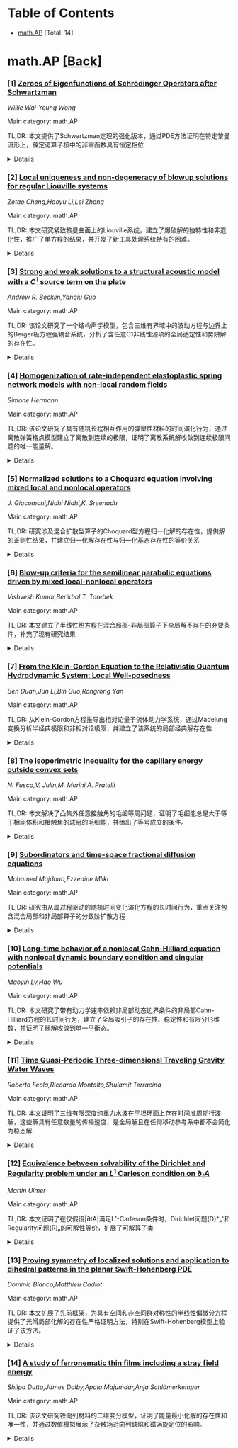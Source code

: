 <div id=toc></div>

# Table of Contents

- [math.AP](#math.AP) [Total: 14]


<div id='math.AP'></div>

# math.AP [[Back]](#toc)

### [1] [Zeroes of Eigenfunctions of Schrödinger Operators after Schwartzman](https://arxiv.org/abs/2509.09739)
*Willie Wai-Yeung Wong*

Main category: math.AP

TL;DR: 本文提供了Schwartzman定理的强化版本，通过PDE方法证明在特定黎曼流形上，薛定谔算子核中的非零函数具有恒定相位


<details>
  <summary>Details</summary>
Motivation: Schwartzman使用动力系统方法证明了薛定谔算子核中函数的相位恒定性质，但该方法相对间接。本文旨在提供更直接的PDE论证方法

Method: 采用偏微分方程(PDE)的直接分析方法，替代原有的动力系统梯度流方法，对相位恒定性进行证明

Result: 得到了Schwartzman定理的强化版本，证明了在更一般条件下薛定谔算子核中非零函数具有恒定相位

Conclusion: 通过PDE方法可以更直接且更强地证明薛定谔算子核中函数的相位恒定性质，这为相关研究提供了新的分析工具

Abstract: Consider a complete, connected, smooth, oriented Riemannian manifold $(M,g)$
with boundary, such that the first Betti number vanishes. Sol Schwartzman
proved that for Schr\"odinger operators of the form $-\Delta_g + V$ where
$\Im(V)$ is signed, if $f: M\to\mathbb{C}$ is a non-vanishing element of its
kernel, then $f$ has constant phase. The proof relied on dynamical systems
methods applied to the gradient flow of the phase of $f$. In this manuscript we
provide a more direct PDE argument that proves strengthened versions of the
same facts.

</details>


### [2] [Local uniqueness and non-degeneracy of blowup solutions for regular Liouville systems](https://arxiv.org/abs/2509.09781)
*Zetao Cheng,Haoyu Li,Lei Zhang*

Main category: math.AP

TL;DR: 本文研究紧致黎曼曲面上的Liouville系统，建立了爆破解的独特性和非退化性，推广了单方程的结果，并开发了新工具处理系统特有的困难。


<details>
  <summary>Details</summary>
Motivation: 研究Liouville系统的爆破解行为，因为系统比单方程更复杂，存在连续的标准气泡谱和Pohozaev恒等式信息有限等实质性困难，需要发展新方法。

Method: 开发了新工具和更一般的框架，精炼了点估计技术获得极高精度，建立了有用的Fredholm理论来分析Pohozaev恒等式的作用，并将点估计扩展到任意有限阶。

Result: 在自然假设下建立了爆破解的独特性和非退化性，显著推广了单Liouville方程的相应结果，解决了系统特有的连续气泡谱和能量类型不确定性等难题。

Conclusion: Liouville系统与单方程存在显著差异，本文发展的工具和框架可应用于类似情况，精确的点估计和Fredholm理论为系统分析提供了有效方法。

Abstract: We study the following Liouville system defined on a compact Riemann surface
$M$, \begin{equation}
  -\Delta u_i=\sum_{j=1}^n a_{ij}\rho_j\Big(\frac{h_j e^{u_j}}{\int_\Omega h_j
e^{u_j}}-1\Big)\mbox{ in }M\mbox{ for }i=1,\cdots,n,\nonumber \end{equation}
where the coefficient matrix $A=(a_{ij})_{n\times n}$ is nonnegative, $h_1,
\ldots, h_n$ are positive smooth functions, and $\rho_1, \ldots, \rho_n$ are
positive constants. For the blowup solutions, we establish their uniqueness and
non-degeneracy based on natural assumptions. The main results significantly
generalize corresponding results for single Liouville equations
\cite{BartJevLeeYang2019,BartYangZhang20241,BartYangZhang20242}. To overcome
several substantial difficulties, we develop certain tools and extend them into
a more general framework applicable to similar situations. Notably, to address
the considerable challenge of a continuum of standard bubbles, we refine the
techniques from Huang-Zhang \cite{HuangZhang2022} and Zhang
\cite{Zhang2006,Zhang2009} to achieve extremely precise pointwise estimates.
Additionally, to address the limited information provided by the Pohozaev
identity, we develop a useful Fredholm theory to discern the exact role that
the Pohozaev identity plays for systems. The considerable difference between
systems and a single equation is also reflected in the location of blowup
points, where the uncertainty of the energy type of the blowup point makes it
difficult to determine the sufficiency of pointwise estimates. In this regard,
we extend our highly precise pointwise estimates to any finite order. This
aspect is drastically distinct from analyses of single equations.

</details>


### [3] [Strong and weak solutions to a structural acoustic model with a $C^1$ source term on the plate](https://arxiv.org/abs/2509.09822)
*Andrew R. Becklin,Yanqiu Guo*

Main category: math.AP

TL;DR: 该论文研究了一个结构声学模型，包含三维有界域中的波动方程与边界上的Berger板方程强耦合系统，分析了含任意C1非线性源项的全局适定性和势阱解的存在性。


<details>
  <summary>Details</summary>
Motivation: 主要目标是刻画在非线性源项任意增长且无阻尼机制的情况下，系统仍能保持全局适定性的参数范围。

Method: 使用非线性半群理论和单调算子理论，建立局部强解和弱解的适定性，并通过Nehari流形分析势阱解的全局存在性。

Result: 建立了系统在特定条件下的局部和全局适定性，给出了势阱解全局存在的充分条件。

Conclusion: 该研究为具有强非线性源项的结构声学耦合系统提供了理论分析框架，揭示了在无阻尼情况下系统仍能保持稳定性的数学条件。

Abstract: In this manuscript, we consider a structural acoustic model consisting of a
wave equation defined in a bounded domain $\Omega \subset \mathbb{R}^3$,
strongly coupled with a Berger plate equation acting on the flat portion of the
boundary of $\Omega$. The system is influenced by an arbitrary $C^1$ nonlinear
source term in the plate equation. Using nonlinear semigroup theory and
monotone operator theory, we establish the well-posedness of both local strong
and weak solutions, along with conditions for global existence. With additional
assumptions on the source term, we examine the Nehari manifold and establish
the global existence of potential well solutions. Our primary objective is to
characterize regimes in which the system remains globally well-posed despite
arbitrary growth of the source term and the absence of damping mechanisms to
stabilize the dynamics.

</details>


### [4] [Homogenization of rate-independent elastoplastic spring network models with non-local random fields](https://arxiv.org/abs/2509.09872)
*Simone Hermann*

Main category: math.AP

TL;DR: 该论文研究了具有随机长程相互作用的弹塑性材料的时间演化行为，通过离散弹簧格点模型建立了离散到连续的极限，证明了离散系统解收敛到连续极限问题的唯一能量解。


<details>
  <summary>Details</summary>
Motivation: 研究随机长程增强纤维对弹塑性材料时间演化行为的影响，为具有随机结构的纤维增强复合材料的时间相关力学响应提供数学基础。

Method: 从离散弹簧格点系统出发，结合局部线性化弹性、梯度正则化塑性和随机非局部连接，在能量公式中建立离散到连续极限。

Result: 证明了当格点间距趋于零时，离散系统的演化解收敛到连续极限问题的唯一能量解，该模型耦合了经典弹塑性和具有分阶相互作用的非局部能量。

Conclusion: 该工作扩展了之前的静态均匀化研究，严格处理了路径相关耗散，展示了演化解的存在性、唯一性和Lipschitz连续性，为模拟随机结构纤维增强复合材料的时间相关力学响应提供了数学基础。

Abstract: We investigate the time-evolution of elastoplastic materials reinforced by
randomly distributed long-range interactions. Starting from a rate-independent
system on a discrete spring lattice that combines local linearized elasticity,
gradient-regularized plasticity and stochastic non-local links modeling stiff
fibers, we establish a discrete-to-continuum limit in the energetic
formulation. We prove that as the lattice spacing tends to zero, an
evolutionary solution of the discrete system converges to the unique energetic
solution of a continuum limit problem. The limiting continuum model couples
classical elastoplasticity with a non-local energy featuring fractional-order
interactions that capture the homogenized influence of random long-range
reinforcements. These results extend previous static homogenization studies by
rigorously treating path-dependent dissipation and showing existence,
uniqueness and Lipschitz continuity of the evolving solutions. The work
therefore provides a mathematical foundation for simulating time-dependent
mechanical response of fiber-reinforced composites with random architecture.

</details>


### [5] [Normalized solutions to a Choquard equation involving mixed local and nonlocal operators](https://arxiv.org/abs/2509.09968)
*J. Giacomoni,Nidhi Nidhi,K. Sreenadh*

Main category: math.AP

TL;DR: 研究涉及混合扩散型算子的Choquard型方程归一化解的存在性，提供解的正则性结果，并建立归一化解存在性与归一化基态存在性的等价关系


<details>
  <summary>Details</summary>
Motivation: 研究具有混合扩散型算子的Choquard型方程的归一化解问题，这类方程在数学物理中具有重要意义，需要系统分析解的存在性和性质

Method: 采用变分方法和非线性分析技术，研究方程归一化解的存在性，并分析解的正则性性质

Result: 证明了Choquard型方程归一化解的存在性，获得了解的正则性结果，建立了归一化解存在性与归一化基态存在性的等价关系

Conclusion: 成功解决了混合扩散型算子Choquard方程的归一化解问题，为这类非线性方程的理论研究提供了重要基础

Abstract: In the present paper, we study the existence of normalized solutions for a
Choquard type equation involving mixed diffusion type operators. We also
provide regularity results of these solutions. Next, the equivalence between
existence of normalized solutions and the existence of normalized ground states
is established.

</details>


### [6] [Blow-up criteria for the semilinear parabolic equations driven by mixed local-nonlocal operators](https://arxiv.org/abs/2509.10014)
*Vishvesh Kumar,Berikbol T. Torebek*

Main category: math.AP

TL;DR: 本文建立了半线性热方程在混合局部-非局部算子下全局解不存在的充要条件，补充了现有研究结果


<details>
  <summary>Details</summary>
Motivation: 为混合局部-非局部算子的半线性热方程建立完整的全局解存在性理论，特别是针对时间依赖非线性项的情况

Method: 使用数学分析方法建立充要条件，推广了经典的Fujita临界指数理论

Result: 获得了全局解不存在的充要条件，能够恢复时间无关幂型非线性项的临界Fujita指数

Conclusion: 该研究完善了混合算子半线性热方程的全局解理论，为相关问题的研究提供了完整的数学框架

Abstract: The main goal of this paper is to establish \emph{necessary and sufficient
conditions} for the nonexistence of a global solution to the semilinear heat
equation with a mixed local--nonlocal operator $ -\Delta + (-\Delta)^\sigma$,
under a general time-dependent nonlinearity. Our results complement the recent
work of Carhuas-Torre et al. [ArXiv, (2025), arXiv:2505.20401], in which the
authors provide sufficient conditions for the existence and nonexistence of
global solutions. In particular, our results recover the critical Fujita
exponent for time-independent power-type nonlinearities, as obtained by Biagi
et al. [Bull. London Math. Soc. (2024), 1--20] and Del Pezzo et al. [Nonlinear
Anal. 255 (2025), 113761].

</details>


### [7] [From the Klein-Gordon Equation to the Relativistic Quantum Hydrodynamic System: Local Well-posedness](https://arxiv.org/abs/2509.10084)
*Ben Duan,Jun Li,Bin Guo,Rongrong Yan*

Main category: math.AP

TL;DR: 从Klein-Gordon方程推导出相对论量子流体动力学系统，通过Madelung变换分析半经典极限和非相对论极限，并建立了该系统的局部经典解存在性


<details>
  <summary>Details</summary>
Motivation: Klein-Gordon方程中量子参数和相对论参数紧密耦合，难以直接考虑量子涨落，需要新的分析视角

Method: 通过Madelung变换从含Poisson效应的Klein-Gordon方程推导相对论量子流体动力学系统，将其重构为双曲-椭圆耦合系统

Result: 系统在半经典极限下退化为相对论流体动力学系统，在相对论极限下退化为量子流体动力学系统，并证明了初始密度为常数小扰动时的局部经典解存在性

Conclusion: 相对论量子流体动力学系统为分析奇异极限提供了新框架，其双曲-椭圆耦合形式有助于建立数学理论

Abstract: In the Klein-Gordon equation, the quantum and relativistic parameters are
intricately coupled, which complicates the direct consideration of quantum
fluctuations. In this paper, the so-called Relativistic Quantum Hydrodynamics
System is derived from the Klein-Gordon equation with Poisson effects via the
Madelung transformation, providing a fresh perspective for analyzing the
singular limits, such as the semi-classical limits and non-relativistic limits.
The Relativistic Quantum Hydrodynamics System, when the semiclassical limit is
taken, formally reduces to the Relativistic Hydrodynamics System. When the
relativistic limit is taken, it formally reduces to the Quantum Hydrodynamics
System. Additionally, we establish the local classical solutions for the Cauchy
problem associated with the Relativistic Quantum Hydrodynamic System. The
initial density value is assumed to be a small perturbation of some constant
state, but the other initial values do not require this restriction. The key
point is that the Relativistic Quantum Hydrodynamic System is reformulated as a
hyperbolic-elliptic coupled system.

</details>


### [8] [The isoperimetric inequality for the capillary energy outside convex sets](https://arxiv.org/abs/2509.10200)
*N. Fusco,V. Julin,M. Morini,A. Pratelli*

Main category: math.AP

TL;DR: 本文解决了凸集外任意接触角的毛细等周问题，证明了毛细能总是大于等于相同体积和接触角的球冠的毛细能，并给出了等号成立的条件。


<details>
  <summary>Details</summary>
Motivation: 研究任意接触角下凸集外毛细超曲面的等周问题，推广已知的Choe-Ghomi-Ritoré不等式（对应接触角π/2的情况）。

Method: 通过数学分析证明，比较任意凸集上支撑的毛细曲面与相同体积和接触角的球冠的毛细能量。

Result: 证明了任意凸集上毛细曲面的毛细能总是大于等于相同条件下球冠的毛细能，并完整描述了等号成立的情形。

Conclusion: 该研究为任意接触角的毛细等周问题提供了完整解决方案，推广了现有理论，具有重要的数学和物理意义。

Abstract: We study the isoperimetric problem for capillary hypersurfaces with a general
contact angle $\theta \in (0, \pi)$, outside arbitrary convex sets. We prove
that the capillary energy of any surface supported on any such convex set is
larger than that of a spherical cap with the same volume and the same contact
angle on a flat support, and we characterize the equality cases. This provides
a complete solution to the isoperimetric problem for capillary surfaces outside
convex sets at arbitrary contact angles, generalizing the well-known
Choe-Ghomi-Ritor\'e inequality, which corresponds to the case
$\theta=\frac\pi2$.

</details>


### [9] [Subordinators and time-space fractional diffusion equations](https://arxiv.org/abs/2509.10203)
*Mohamed Majdoub,Ezzedine Mliki*

Main category: math.AP

TL;DR: 研究由从属过程驱动的随机时间变化演化方程的长时间行为，重点关注包含混合局部和非局部算子的分数阶扩散方程


<details>
  <summary>Details</summary>
Motivation: 扩展经典分数阶动力学，建立随机过程与确定性偏微分方程之间更深层次的联系

Method: 结合概率论、渐近分析和偏微分方程技术来分析从属解的动力学特性

Result: 表征了从属解的动力学行为，建立了随机时间变化演化方程的长时间行为理论框架

Conclusion: 该方法成功扩展了分数阶动力学理论，为随机过程与确定性PDE之间的联系提供了新的理论工具

Abstract: We study the long-time behavior of solutions to a class of evolution
equations arising from random-time changes driven by subordinators. Our focus
is on fractional diffusion equations involving mixed local and nonlocal
operators. By combining techniques from probability theory, asymptotic
analysis, and partial differential equations (PDEs), we characterize the
dynamics of the subordinated solutions. This approach extends classical
fractional dynamics and establishes a deeper connection between stochastic
processes and deterministic PDEs.

</details>


### [10] [Long-time behavior of a nonlocal Cahn-Hilliard equation with nonlocal dynamic boundary condition and singular potentials](https://arxiv.org/abs/2509.10304)
*Maoyin Lv,Hao Wu*

Main category: math.AP

TL;DR: 本文研究了带有动力学速率依赖非局部动态边界条件的非局部Cahn-Hilliard方程的长时间行为，建立了全局吸引子的存在性、稳定性和有限分形维数，并证明了弱解收敛到单一平衡态。


<details>
  <summary>Details</summary>
Motivation: 研究非局部Cahn-Hilliard方程在动力学速率依赖边界条件下的长时间动力学行为，特别是不同速率参数L对系统全局吸引子结构和解收敛性的影响。

Method: 采用严格分离性质分析、短轨迹技术、广义Łojasiewicz-Simon不等式和Alikakos-Moser型迭代等方法，针对不同L值范围分别建立理论结果。

Result: 证明了全局吸引子A_m^L的存在性和稳定性，建立了指数吸引子的存在性（表明全局吸引子具有有限分形维数），并证明了弱解在L∞范数下收敛到单一平衡态。

Conclusion: 该研究系统分析了非局部Cahn-Hilliard方程在动力学边界条件下的长时间行为，为理解此类系统的动力学特性提供了完整的理论框架，特别揭示了动力学速率参数对系统稳定性和收敛行为的重要影响。

Abstract: We investigate the long-time behavior of a nonlocal Cahn--Hilliard equation
in a bounded domain $\Omega\subset\mathbb{R}^d$ $(d=2,3)$, subject to a kinetic
rate dependent nonlocal dynamic boundary condition. The kinetic rate $1/L$,
with $L\in[0,+\infty)$, distinguishes different types of bulk-surface
interactions. When $L\in[0,+\infty)$, for a general class of singular
potentials including the physically relevant logarithmic potential, we
establish the existence of a global attractor $\mathcal{A}_m^L$ in a suitable
complete metric space. Moreover, we verify that the global attractor
$\mathcal{A}_m^0$ is stable with respect to perturbations $\mathcal{A}_m^L$ for
small $L>0$. For the case $L\in(0,+\infty)$, based on the strict separation
property of solutions, we prove the existence of exponential attractors through
a short trajectory type technique, which also yields that the global attractor
has finite fractal dimension. Finally, when $L\in(0,+\infty)$, by usage of a
generalized {\L}ojasiewicz-Simon inequality and an Alikakos-Moser type
iteration, we show that every global weak solution converges to a single
equilibrium in $\mathcal{L}^\infty$ as time tends to infinity.

</details>


### [11] [Time Quasi-Periodic Three-dimensional Traveling Gravity Water Waves](https://arxiv.org/abs/2509.10318)
*Roberto Feola,Riccardo Montalto,Shulamit Terracina*

Main category: math.AP

TL;DR: 本文证明了三维有限深度纯重力水波在平坦环面上存在时间准周期行波解，这些解具有任意数量的传播速度，是全局解且在任何移动参考系中都不会简化为稳态解


<details>
  <summary>Details</summary>
Motivation: 寻找流体力学中的行波解是基础性课题，因为它们可以作为确定长时间动力学的构建模块。三维水波方程是一个具有复杂共振几何的色散拟线性偏微分方程，存在困难的小除数问题

Method: 采用KAM（Kolmogorov-Arnold-Moser）理论方法，处理自主、色散、拟线性偏微分方程的小除数问题。解近似由具有有理独立传播速度的Stokes波有限和给出

Result: 证明了三维纯重力水波在有限深度平坦环面上存在时间准周期行波解，这些解是全局的，具有任意数量的传播速度，且在任何移动参考系中都不会简化为稳态解

Conclusion: 这是首个针对维度大于一的自主、色散、拟线性偏微分方程的KAM结果，也是三维水波方程在紧致域上首个不简化为稳态解的全局解示例

Abstract: Starting with the pioneering computations of Stokes in 1847, the search of
traveling waves in fluid mechanics has always been a fundamental topic, since
they can be seen as building blocks to determine the long time dynamics (which
is a widely open problem). In this paper we prove the existence of time
quasi-periodic traveling wave solutions for three-dimensional pure gravity
water waves in finite depth, on flat tori, with an arbitrary number of speeds
of propagation. These solutions are global in time, they do not reduce to
stationary solutions in any moving reference frame and they are approximately
given by finite sums of Stokes waves traveling with rationally independent
speeds of propagation. This is a very hard small divisors problem for Partial
Differential Equations due to the fact that one deals with a dispersive
quasi-linear PDE in higher dimension with a very complicated geometry of the
resonances. Our result is the first KAM (Kolmogorov-Arnold-Moser) result for an
autonomous, dispersive, quasi-linear PDE in dimension greater than one and it
is the first example of global solutions, which do not reduce to steady ones in
any moving reference frame, for 3D water waves equations on compact domains.

</details>


### [12] [Equivalence between solvability of the Dirichlet and Regularity problem under an $L^1$ Carleson condition on $\partial_t A$](https://arxiv.org/abs/2509.10328)
*Martin Ulmer*

Main category: math.AP

TL;DR: 本文证明了在仅假设|∂tA|满足L¹-Carleson条件时，Dirichlet问题(D)*ₚ'和Regularity问题(R)ₚ的可解性等价，扩展了可解算子类


<details>
  <summary>Details</summary>
Motivation: 研究上半空间椭圆算子L=div(A∇·)的边值问题，旨在建立Dirichlet问题和Regularity问题可解性之间的完全反向关系，扩展Shen(2007)的部分结果

Method: 通过假设|∂tA|满足L¹-Carleson条件，建立Dirichlet问题(D)*ₚ'和Regularity问题(R)ₚ可解性的等价关系，并分析混合L¹-L∞条件下的算子类

Result: 证明了在|∂tA|的L¹-Carleson条件下，Dirichlet问题和Regularity问题的可解性完全等价，扩展了可解算子类，特别在上半平面情形包含满足该条件的算子

Conclusion: 本文建立了更弱的条件(|∂tA|的L¹-Carleson条件)下椭圆算子边值问题可解性的等价关系，显著扩展了已知结果的应用范围

Abstract: We study an elliptic operator $L:=\mathrm{div}(A\nabla \cdot)$ on the upper
half space. It is known that solvability of the Regularity problem in
$\dot{W}^{1,p}$ implies solvability of the adjoint Dirichlet problem in
$L^{p'}$. Previously, Shen (2007) established a partial reverse result. In our
work, we show that if we assume an $L^1$-Carleson condition on only
$|\partial_t A|$ the full reverse direction holds. As a result, we obtain
equivalence between solvability of the Dirichlet problem $(D)^*_{p'}$ and the
Regularity problem $(R)_p$ under this condition.
  As a further consequence, we can extend the class of operators for which the
$L^p$ Regularity problem is solvable by operators satisfying the mixed
$L^1-L^\infty$ condition. Additionally in the case of the upper half plane,
this class includes operators satisfying this $L^1$-Carleson condition on
$|\partial_t A|$.

</details>


### [13] [Proving symmetry of localized solutions and application to dihedral patterns in the planar Swift-Hohenberg PDE](https://arxiv.org/abs/2509.10375)
*Dominic Blanco,Matthieu Cadiot*

Main category: math.AP

TL;DR: 本文扩展了先前框架，为具有空间和非空间群对称性的半线性偏微分方程提供了光滑局部化解的存在性严格证明方法，特别在Swift-Hohenberg模型上验证了该方法。


<details>
  <summary>Details</summary>
Motivation: 为具有复杂对称群的半线性偏微分方程建立严格的解存在性证明框架，克服传统分析方法在处理对称性时的局限性。

Method: 构造具有特定对称群的自然Hilbert空间，在该空间中定义良好的乘积和微分算子，基于Newton-Kantorovich方法结合计算机辅助技术，通过构造近似解和近似逆来验证解的存在性。

Result: 成功证明了2D Swift-Hohenberg方程中各种二面体局部化模式的存在性，提供了可计算的显式边界。

Conclusion: 该方法为研究具有对称性的半线性PDE提供了有效的计算机辅助证明框架，能够处理复杂的对称群结构，算法细节已在Github上公开。

Abstract: In this article, we extend the framework developed previously to allow for
rigorous proofs of existence of smooth, localized solutions in semi-linear
partial differential equations possessing both space and non-space group
symmetries. We demonstrate our approach on the Swift-Hohenberg model. In
particular, for a given symmetry group $\mathcal{G}$, we construct a natural
Hilbert space $H^l_{\mathcal{G}}$ containing only functions with
$\mathcal{G}$-symmetry. In this space, products and differential operators are
well-defined allowing for the study of autonomous semi-linear PDEs. Depending
on the properties of $\mathcal{G}$, we derive a Newton-Kantorovich approach
based on the construction of an approximate inverse around an approximate
solution, $u_0$. More specifically, combining a meticulous analysis and
computer-assisted techniques, the Newton-Kantorovich approach is validated
thanks to the computation of some explicit bounds. The strategy for
constructing $u_0$, the approximate inverse, and the computation of these
bounds will depend on the properties of $\mathcal{G}$. We demonstrate the
methodology on the 2D Swift-Hohenberg PDE by proving the existence of various
dihedral localized patterns. The algorithmic details to perform the
computer-assisted proofs can be found on Github.

</details>


### [14] [A study of ferronematic thin films including a stray field energy](https://arxiv.org/abs/2509.10442)
*Shilpa Dutta,James Dalby,Apala Majumdar,Anja Schlömerkemper*

Main category: math.AP

TL;DR: 该论文研究铁向列材料的二维变分模型，证明了能量最小化解的存在性和唯一性，并通过数值模拟展示了杂散场对向列缺陷和磁涡旋定位的影响。


<details>
  <summary>Details</summary>
Motivation: 铁向列材料（磁性颗粒在液晶中的胶体悬浮液）在显示技术、传感器和微流体设备中具有应用潜力，需要建立理论模型来理解其复杂相互作用。

Method: 采用变分方法，构建基于Landau-de Gennes序参数和磁化强度的自由能函数，结合向列相能量密度和微磁学理论（包括杂散场能和外磁场能），证明能量最小化解的存在性和唯一性，并通过梯度流方程数值计算稳定平衡态。

Result: 证明了在特定参数范围内能量最小化解的存在性和唯一性；数值结果显示杂散场影响内部向列缺陷和磁涡旋的定位。

Conclusion: 建立的铁向列能量模型能够有效描述材料行为，杂散场在缺陷和涡旋形成中起关键作用，为铁向列材料的应用提供了理论基础。

Abstract: Ferronematic materials are colloidal suspensions of magnetic particles in
liquid crystals. They are complex materials with potential applications in
display technologies, sensors, microfluidics devices, etc. We consider a model
for ferronematics in a 2D domain with a variational approach. The proposed free
energy of the ferronematic system depends on the Landau-de Gennes (LdG) order
parameter $\mathbf{Q}$ and the magnetization $\mathbf{M}$, and incorporates the
complex interaction between the liquid crystal molecules and the magnetic
particles in the presence of an external magnetic field $\mathbf{H}_{ext}$. The
energy functional combines the Landau-de Gennes nematic energy density and
energy densities from the theory of micromagnetics including (an approximation
of) the stray field energy and energetic contributions from an external
magnetic field. For the proposed ferronematic energy, we first prove the
existence of an energy minimizer and then the uniqueness of the minimizer in
certain parameter regimes. Secondly, we numerically compute stable ferronematic
equilibria by solving the gradient flow equations associated with the proposed
ferronematic energy. The numerical results show that the stray field influences
the localization of the interior nematic defects and magnetic vortices.

</details>
